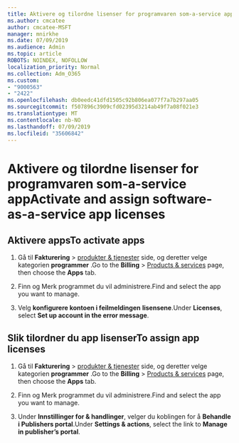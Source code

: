```yaml
---
title: Aktivere og tilordne lisenser for programvaren som-a-service app
ms.author: cmcatee
author: cmcatee-MSFT
manager: mnirkhe
ms.date: 07/09/2019
ms.audience: Admin
ms.topic: article
ROBOTS: NOINDEX, NOFOLLOW
localization_priority: Normal
ms.collection: Adm_O365
ms.custom:
- "9000563"
- "2422"
ms.openlocfilehash: db0eedc41dfd1505c92b806ea077f7a7b297aa05
ms.sourcegitcommit: f507896c3909cfd02395d3214ab49f7a08f021e3
ms.translationtype: MT
ms.contentlocale: nb-NO
ms.lasthandoff: 07/09/2019
ms.locfileid: "35606842"
---
```

# <a name="activate-and-assign-software-as-a-service-app-licenses"></a><span data-ttu-id="4eaed-102">Aktivere og tilordne lisenser for programvaren som-a-service app</span><span class="sxs-lookup"><span data-stu-id="4eaed-102">Activate and assign software-as-a-service app licenses</span></span> 

## <a name="to-activate-apps"></a><span data-ttu-id="4eaed-103">Aktivere apps</span><span class="sxs-lookup"><span data-stu-id="4eaed-103">To activate apps</span></span>

1. <span data-ttu-id="4eaed-104">Gå til **Fakturering** > [produkter & tjenester](https://go.microsoft.com/fwlink/p/?linkid=842054) side, og deretter velge kategorien **programmer** .</span><span class="sxs-lookup"><span data-stu-id="4eaed-104">Go to the **Billing** > [Products & services](https://go.microsoft.com/fwlink/p/?linkid=842054) page, then choose the **Apps** tab.</span></span>

2. <span data-ttu-id="4eaed-105">Finn og Merk programmet du vil administrere.</span><span class="sxs-lookup"><span data-stu-id="4eaed-105">Find and select the app you want to manage.</span></span>

3. <span data-ttu-id="4eaed-106">Velg **konfigurere kontoen i feilmeldingen** **lisensene**.</span><span class="sxs-lookup"><span data-stu-id="4eaed-106">Under **Licenses**, select **Set up account in the error message**.</span></span>  

## <a name="to-assign-app-licenses"></a><span data-ttu-id="4eaed-107">Slik tilordner du app lisenser</span><span class="sxs-lookup"><span data-stu-id="4eaed-107">To assign app licenses</span></span>

1. <span data-ttu-id="4eaed-108">Gå til **Fakturering** > [produkter & tjenester](https://go.microsoft.com/fwlink/p/?linkid=842054) side, og deretter velge kategorien **programmer** .</span><span class="sxs-lookup"><span data-stu-id="4eaed-108">Go to the **Billing** > [Products & services](https://go.microsoft.com/fwlink/p/?linkid=842054) page, then choose the **Apps** tab.</span></span>

2. <span data-ttu-id="4eaed-109">Finn og Merk programmet du vil administrere.</span><span class="sxs-lookup"><span data-stu-id="4eaed-109">Find and select the app you want to manage.</span></span>  

3. <span data-ttu-id="4eaed-110">Under **Innstillinger for & handlinger**, velger du koblingen for å **Behandle i Publishers portal**.</span><span class="sxs-lookup"><span data-stu-id="4eaed-110">Under **Settings & actions**, select the link to **Manage in publisher’s portal**.</span></span>